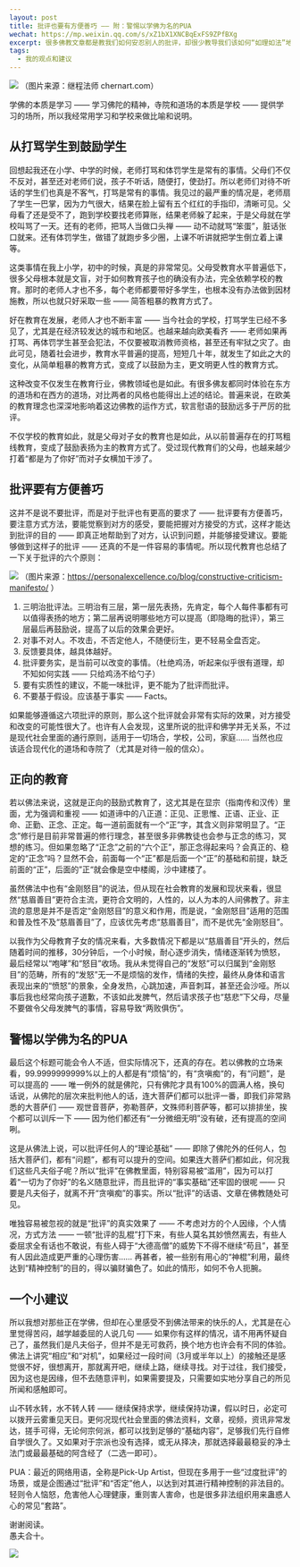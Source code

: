 ```yaml
---
layout: post
title: 批评也要有方便善巧 —— 附：警惕以学佛为名的PUA
wechat: https://mp.weixin.qq.com/s/xZ1bX1XNCBqExFS9ZPfBXg
excerpt: 很多佛教文章都是教我们如何安忍别人的批评，却很少教导我们该如何“如理如法”地批评。其实想要批评到位绝不是一件容易的事情，更要谨慎和警惕以学佛为名的“所谓”批评了。
tags:
  - 我的观点和建议
---
```


![](../images/2022-10-29-20-44-50.png)
（图片来源：继程法师 chernart.com）

学佛的本质是学习 —— 学习佛陀的精神，寺院和道场的本质是学校 —— 提供学习的场所，所以我经常用学习和学校来做比喻和说明。

## 从打骂学生到鼓励学生

回想起我还在小学、中学的时候，老师打骂和体罚学生是常有的事情。父母们不仅不反对，甚至还对老师们说，孩子不听话，随便打，使劲打。所以老师们对待不听话的学生们也真是不客气，打骂是常有的事情。我见过的最严重的情况是，老师扇了学生一巴掌，因为力气很大，结果在脸上留有五个红红的手指印，清晰可见。父母看了还是受不了，跑到学校要找老师算账，结果老师躲了起来，于是父母就在学校叫骂了一天。还有的老师，把骂人当做口头禅 —— 动不动就骂“笨蛋”，脏话张口就来。还有体罚学生，做错了就跑步多少圈，上课不听讲就把学生倒立着上课等。

这类事情在我上小学，初中的时候，真是的非常常见。父母受教育水平普遍低下，很多父母根本就是文盲，对于如何教育孩子也的确没有办法，完全依赖学校的教育。那时的老师人才也不多，每个老师都要带好多学生，也根本没有办法做到因材施教，所以也就只好采取一些 —— 简答粗暴的教育方式了。

好在教育在发展，老师人才也不断丰富 —— 当今社会的学校，打骂学生已经不多见了，尤其是在经济较发达的城市和地区。也越来越向欧美看齐 —— 老师如果再打骂、再体罚学生甚至会犯法，不仅要被取消教师资格，甚至还有牢狱之灾了。由此可见，随着社会进步，教育水平普遍的提高，短短几十年，就发生了如此之大的变化，从简单粗暴的教育方式，变成了以鼓励为主，更文明更人性的教育方式。

这种改变不仅发生在教育行业，佛教领域也是如此。有很多佛友都同时体验在东方的道场和在西方的道场，对比两者的风格也能得出上述的结论。普遍来说，在欧美的教育理念也深深地影响着这边佛教的运作方式，软言慰语的鼓励远多于严厉的批评。

不仅学校的教育如此，就是父母对子女的教育也是如此，从以前普遍存在的打骂粗线教育，变成了鼓励表扬为主的教育方式了。受过现代教育们的父母，也越来越少打着“都是为了你好”而对子女横加干涉了。

## 批评要有方便善巧

这并不是说不要批评，而是对于批评也有更高的要求了 —— 批评要有方便善巧，要注意方式方法，要能觉察到对方的感受，要能把握对方接受的方式，这样才能达到批评的目的 —— 即真正地帮助到了对方，认识到问题，并能够接受建议。要能够做到这样子的批评 —— 还真的不是一件容易的事情呢。所以现代教育也总结了一下关于批评的六个原则：

![](../images/2022-10-28-11-10-03.png)
（图片来源：https://personalexcellence.co/blog/constructive-criticism-manifesto/ ）

1. 三明治批评法。三明治有三层，第一层先表扬，先肯定，每个人每件事都有可以值得表扬的地方；第二层再说明哪些地方可以提高（即隐晦的批评），第三层最后再鼓励说，提高了以后的效果会更好。
2. 对事不对人。不攻击，不否定他人，不随便衍生，更不轻易全盘否定。
3. 反馈要具体，越具体越好。
4. 批评要务实，是当前可以改变的事情。（杜绝鸡汤，听起来似乎很有道理，却不知如何实践 —— 只给鸡汤不给勺子）
5. 要有实质性的建议，不能一味批评，更不能为了批评而批评。
6. 不要基于假设。应该基于事实 —— Facts。

如果能够遵循这六项批评的原则，那么这个批评就会非常有实际的效果，对方接受和改变的可能性很大了。也许有人会发现，这里所说的批评和佛学并无关系，不过是现代社会里面的通行原则，适用于一切场合，学校，公司，家庭…… 当然也应该适合现代化的道场和寺院了（尤其是对待一般的信众）。

## 正向的教育

若以佛法来说，这就是正向的鼓励式教育了，这尤其是在显宗（指南传和汉传）里面，尤为强调和重视 —— 如道谛中的八正道：正见、正思惟、正语、正业、正命、正勤、正念、正定。每一道前面就有一个“正”字，其含义则非常明显了。“正念”修行是目前非常普遍的修行理念，甚至很多非佛教徒也会参与正念的练习，冥想的练习。但如果忽略了“正念”之前的“六个正”，那正念得起来吗？会真正的、稳定的“正念”吗？显然不会，前面每一个“正”都是后面一个“正”的基础和前提，缺乏前面的“正”，后面的”正“就会像是空中楼阁，沙中建楼了。

虽然佛法中也有“金刚怒目”的说法，但从现在社会教育的发展和现状来看，很显然“慈眉善目”更符合主流，更符合文明的，人性的，以人为本的人间佛教了。非主流的意思是并不是否定“金刚怒目”的意义和作用，而是说，“金刚怒目”适用的范围和普及性不及“慈眉善目”了，应该优先考虑“慈眉善目”，而不是优先“金刚怒目”。

以我作为父母教育子女的情况来看，大多数情况下都是以“慈眉善目”开头的，然后随着时间的推移，30分钟后，一个小时候，耐心逐步消失，情绪逐渐转为愤怒，最后经常以“咆哮”和“怒目”收场。我从未觉得自己的“发怒”可以归属到“金刚怒目”的范畴，所有的“发怒”无一不是烦恼的发作，情绪的失控，最终从身体和语言表现出来的“愤怒”的景象，全身发热，心跳加速，声音刺耳，甚至还会沙哑。所以事后我也经常向孩子道歉，不该如此发脾气，然后请求孩子也“慈悲”下父母，尽量不要做令父母发脾气的事情，容易导致“两败俱伤”。

## 警惕以学佛为名的PUA

最后这个标题可能会令人不适，但实际情况下，还真的存在。若以佛教的立场来看，99.9999999999%以上的人都是有“烦恼”的，有“贪嗔痴“的，有“问题”，是可以提高的 —— 唯一例外的就是佛陀，只有佛陀才具有100%的圆满人格，换句话说，从佛陀的层次来批判他人的话，连大菩萨们都可以批评一番，即我们非常熟悉的大菩萨们 —— 观世音菩萨，弥勒菩萨，文殊师利菩萨等，都可以排排坐，挨个都可以训斥一下 —— 因为他们都还有“一分微细无明”没有破，还有提高的空间咧。

这是从佛法上说，可以批评任何人的“理论基础” —— 即除了佛陀外的任何人，包括大菩萨们，都有“问题”，都有可以提升的空间。如果连大菩萨们都如此，何况我们这些凡夫俗子呢？所以“批评”在佛教里面，特别容易被“滥用”，因为可以打着“一切为了你好”的名义随意批评，而且批评的“事实基础”还牢固的很呢 —— 只要是凡夫俗子，就离不开“贪嗔痴”的事实。所以“批评”的话语、文章在佛教随处可见。

唯独容易被忽视的就是“批评”的真实效果了 —— 不考虑对方的个人因缘，个人情况，方式方法 —— 一顿“批评的乱棍”打下来，有些人莫名其妙愤然离去，有些人委屈求全有话也不敢说，有些人碍于“大德高僧”的威势下不得不继续“苟且”，甚至有人因此造成更严重的心理伤害…… 再甚者，被一些别有用心的“神棍”利用，最终达到“精神控制”的目的，得以骗财骗色了。如此的情形，如何不令人扼腕。

## 一个小建议

所以我想对那些正在学佛，但却在心里感受不到佛法带来的快乐的人，尤其是在心里觉得苦闷，越学越委屈的人说几句 —— 如果你有这样的情况，请不用再怀疑自己了，虽然我们是凡夫俗子，但并不是无可救药，换个地方也许会有不同的体验。佛法上讲究“相应”和“对机”，如果经过一段时间（3月或半年以上）的接触还是感觉很不好，很想离开，那就离开吧，继续上路，继续寻找。对于过往，我们接受，因为这也是因缘，但不去随意评判，如果需要提及，只需要如实地分享自己的所见所闻和感触即可。

山不转水转，水不转人转 —— 继续保持求学，继续保持功课，假以时日，必定可以拨开云雾重见天日。更何况现代社会里面的佛法资料，文章，视频，资讯非常发达，搓手可得，无论何宗何派，都可以找到足够的“基础内容”，足够我们先行自修自学很久了。又如果对于宗派也没有选择，或无从择决，那就选择最最稳妥的净土法门或最最基础的阿含经了（二选一即可）。

PUA：最近的网络用语，全称是Pick-Up Artist，但现在多用于一些“过度批评”的场景，或是企图通过“批评”和“否定”他人，以达到对其进行精神控制的非法目的。轻则令人恼怒，危害他人心理健康，重则害人害命，也是很多非法组织用来蛊惑人心的常见“套路”。

谢谢阅读。<br>
愚夫合十。

![](../images/signature.png)

